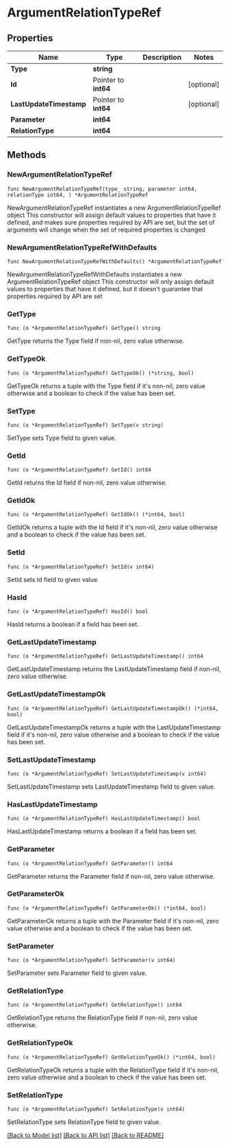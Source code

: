 # ArgumentRelationTypeRef

## Properties

Name | Type | Description | Notes
------------ | ------------- | ------------- | -------------
**Type** | **string** |  | 
**Id** | Pointer to **int64** |  | [optional] 
**LastUpdateTimestamp** | Pointer to **int64** |  | [optional] 
**Parameter** | **int64** |  | 
**RelationType** | **int64** |  | 

## Methods

### NewArgumentRelationTypeRef

`func NewArgumentRelationTypeRef(type_ string, parameter int64, relationType int64, ) *ArgumentRelationTypeRef`

NewArgumentRelationTypeRef instantiates a new ArgumentRelationTypeRef object
This constructor will assign default values to properties that have it defined,
and makes sure properties required by API are set, but the set of arguments
will change when the set of required properties is changed

### NewArgumentRelationTypeRefWithDefaults

`func NewArgumentRelationTypeRefWithDefaults() *ArgumentRelationTypeRef`

NewArgumentRelationTypeRefWithDefaults instantiates a new ArgumentRelationTypeRef object
This constructor will only assign default values to properties that have it defined,
but it doesn't guarantee that properties required by API are set

### GetType

`func (o *ArgumentRelationTypeRef) GetType() string`

GetType returns the Type field if non-nil, zero value otherwise.

### GetTypeOk

`func (o *ArgumentRelationTypeRef) GetTypeOk() (*string, bool)`

GetTypeOk returns a tuple with the Type field if it's non-nil, zero value otherwise
and a boolean to check if the value has been set.

### SetType

`func (o *ArgumentRelationTypeRef) SetType(v string)`

SetType sets Type field to given value.


### GetId

`func (o *ArgumentRelationTypeRef) GetId() int64`

GetId returns the Id field if non-nil, zero value otherwise.

### GetIdOk

`func (o *ArgumentRelationTypeRef) GetIdOk() (*int64, bool)`

GetIdOk returns a tuple with the Id field if it's non-nil, zero value otherwise
and a boolean to check if the value has been set.

### SetId

`func (o *ArgumentRelationTypeRef) SetId(v int64)`

SetId sets Id field to given value.

### HasId

`func (o *ArgumentRelationTypeRef) HasId() bool`

HasId returns a boolean if a field has been set.

### GetLastUpdateTimestamp

`func (o *ArgumentRelationTypeRef) GetLastUpdateTimestamp() int64`

GetLastUpdateTimestamp returns the LastUpdateTimestamp field if non-nil, zero value otherwise.

### GetLastUpdateTimestampOk

`func (o *ArgumentRelationTypeRef) GetLastUpdateTimestampOk() (*int64, bool)`

GetLastUpdateTimestampOk returns a tuple with the LastUpdateTimestamp field if it's non-nil, zero value otherwise
and a boolean to check if the value has been set.

### SetLastUpdateTimestamp

`func (o *ArgumentRelationTypeRef) SetLastUpdateTimestamp(v int64)`

SetLastUpdateTimestamp sets LastUpdateTimestamp field to given value.

### HasLastUpdateTimestamp

`func (o *ArgumentRelationTypeRef) HasLastUpdateTimestamp() bool`

HasLastUpdateTimestamp returns a boolean if a field has been set.

### GetParameter

`func (o *ArgumentRelationTypeRef) GetParameter() int64`

GetParameter returns the Parameter field if non-nil, zero value otherwise.

### GetParameterOk

`func (o *ArgumentRelationTypeRef) GetParameterOk() (*int64, bool)`

GetParameterOk returns a tuple with the Parameter field if it's non-nil, zero value otherwise
and a boolean to check if the value has been set.

### SetParameter

`func (o *ArgumentRelationTypeRef) SetParameter(v int64)`

SetParameter sets Parameter field to given value.


### GetRelationType

`func (o *ArgumentRelationTypeRef) GetRelationType() int64`

GetRelationType returns the RelationType field if non-nil, zero value otherwise.

### GetRelationTypeOk

`func (o *ArgumentRelationTypeRef) GetRelationTypeOk() (*int64, bool)`

GetRelationTypeOk returns a tuple with the RelationType field if it's non-nil, zero value otherwise
and a boolean to check if the value has been set.

### SetRelationType

`func (o *ArgumentRelationTypeRef) SetRelationType(v int64)`

SetRelationType sets RelationType field to given value.



[[Back to Model list]](../README.md#documentation-for-models) [[Back to API list]](../README.md#documentation-for-api-endpoints) [[Back to README]](../README.md)


